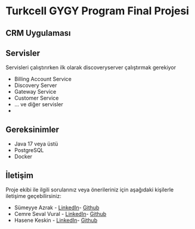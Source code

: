 # Turkcell GYGY Program Final Projesi
## CRM Uygulaması

## Servisler

Servisleri çalıştırırken ilk olarak discoveryserver çalıştırmak gerekiyor
- Billing Account Service
- Discovery Server
- Gateway Service
- Customer Service
- ... ve diğer servisler
-
## Gereksinimler
- Java 17 veya üstü
- PostgreSQL
- Docker

## İletişim
Proje ekibi ile ilgili sorularınız veya önerileriniz için aşağıdaki kişilerle iletişime geçebilirsiniz:

- Sümeyye Azrak - [LinkedIn](https://www.linkedin.com/in/sümeyye-azrak-8baa8b240/)- [Github](https://github.com/Sumeyye45)
- Cemre Seval Vural - [LinkedIn](https://www.linkedin.com/in/cemresvural/)- [Github](https://github.com/cemresvural)
- Hasene Keskin - [LinkedIn](https://www.linkedin.com/in/hasenekeskin/)- [Github](https://www.linkedin.com/in/hasenekeskin/)

